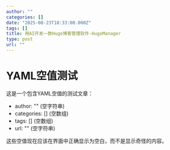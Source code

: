 ```yaml
---
author: ""
categories: []
date: "2025-08-23T18:33:00.000Z"
tags: []
title: 用AI开发一款Hugo博客管理软件-HugoManager
type: post
url: ""
---
```


# YAML空值测试

这是一个包含YAML空值的测试文章：

- author: "" (空字符串)
- categories: [] (空数组)
- tags: [] (空数组)
- url: "" (空字符串)

这些空值现在应该在界面中正确显示为空白，而不是显示奇怪的内容。